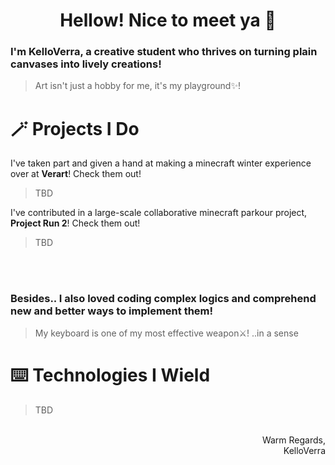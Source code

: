 <div align="center">
<h1> Hellow! Nice to meet ya 👋 </h1>
</div>


### I'm KelloVerra, a creative student who thrives on turning plain canvases into lively creations!
> Art isn't just a hobby for me, it's my playground✨!




# 🪄 Projects I Do

I've taken part and given a hand at making a minecraft winter experience over at **Verart**! Check them out!

> TBD

I've contributed in a large-scale collaborative minecraft parkour project, **Project Run 2**! Check them out!

> TBD

<br/>
<br/>

### Besides.. I also loved coding complex logics and comprehend new and better ways to implement them!
> My keyboard is one of my most effective weapon⚔️! ..in a sense





# ⌨️ Technologies I Wield

> TBD


<br />
<div align="right">
Warm Regards,
<br />
KelloVerra
</div>
